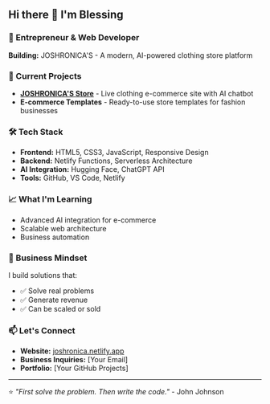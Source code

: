 ## Hi there 👋 I'm Blessing

### 👔 Entrepreneur & Web Developer
**Building:** JOSHRONICA'S - A modern, AI-powered clothing store platform

### 🚀 Current Projects
- **[JOSHRONICA'S Store](https://joshronica.netlify.app)** - Live clothing e-commerce site with AI chatbot
- **E-commerce Templates** - Ready-to-use store templates for fashion businesses

### 🛠️ Tech Stack
- **Frontend:** HTML5, CSS3, JavaScript, Responsive Design
- **Backend:** Netlify Functions, Serverless Architecture
- **AI Integration:** Hugging Face, ChatGPT API
- **Tools:** GitHub, VS Code, Netlify

### 📈 What I'm Learning
- Advanced AI integration for e-commerce
- Scalable web architecture
- Business automation

### 💼 Business Mindset
I build solutions that:
- ✅ Solve real problems
- ✅ Generate revenue  
- ✅ Can be scaled or sold

### 📫 Let's Connect
- **Website:** [joshronica.netlify.app](https://joshronica.netlify.app)
- **Business Inquiries:** [Your Email]
- **Portfolio:** [Your GitHub Projects]

---

⭐ *"First solve the problem. Then write the code."* - John Johnson